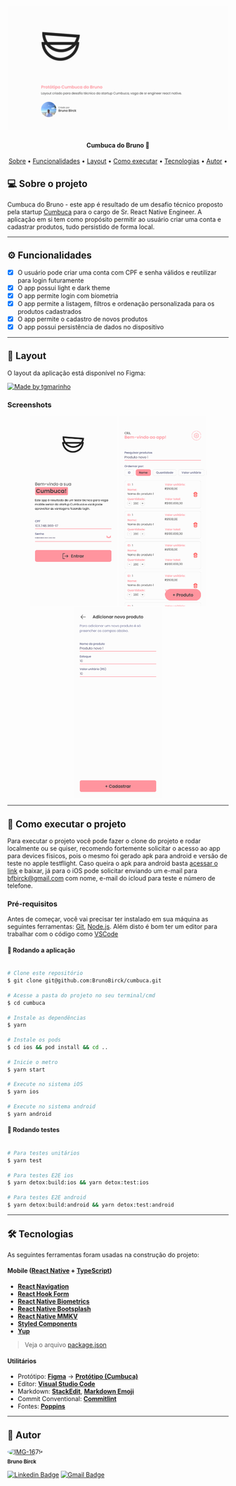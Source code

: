 <h1 align="center">
    <img alt="CumbucaDoBruno" title="#CumbucaDoBruno" src="./assets/cover.png" />
</h1>

<h4 align="center"> 
	Cumbuca do Bruno 🚀
</h4>

<p align="center">
 <a href="#-sobre-o-projeto">Sobre</a> •
 <a href="#-funcionalidades">Funcionalidades</a> •
 <a href="#-layout">Layout</a> • 
 <a href="#-como-executar-o-projeto">Como executar</a> • 
 <a href="#-tecnologias">Tecnologias</a> • 
 <a href="#-autor">Autor</a> • 
</p>

## 💻 Sobre o projeto

Cumbuca do Bruno - este app é resultado de um desafio técnico proposto pela startup [Cumbuca](https://www.cumbuca.com/) para o cargo de Sr. React Native Engineer. A aplicação em si tem como propósito permitir ao usuário criar uma conta e cadastrar produtos, tudo persistido de forma local.

---

## ⚙️ Funcionalidades

- [x] O usuário pode criar uma conta com CPF e senha válidos e reutilizar para login futuramente
- [x] O app possui light e dark theme
- [x] O app permite login com biometria
- [x] O app permite a listagem, filtros e ordenação personalizada para os produtos cadastrados
- [x] O app permite o cadastro de novos produtos
- [x] O app possui persistência de dados no dispositivo

---

## 🎨 Layout

O layout da aplicação está disponível no Figma:

<a href="https://www.figma.com/file/FHwZMOEoMyStOzkHqgJwox/Technical-Test---Cumbuca?type=design&mode=design&t=pQazchhpQSBgTMg6-1">
  <img alt="Made by tgmarinho" src="https://img.shields.io/badge/Acessar%20Layout%20-Figma-%2304D361">
</a>

### Screenshots

<p align="center">
  <img alt="CumbucaDoBruno" title="#CumbucaDoBruno" src="./assets/login.png" width="200px">

  <img alt="CumbucaDoBruno" title="#CumbucaDoBruno" src="./assets/listagem-produtos.png" width="200px">

  <img alt="CumbucaDoBruno" title="#CumbucaDoBruno" src="./assets/cadastro-produto.png" width="200px">
</p>

---

## 🚀 Como executar o projeto

Para executar o projeto você pode fazer o clone do projeto e rodar localmente ou se quiser, recomendo fortemente solicitar o acesso ao app para devices físicos, pois o mesmo foi gerado apk para android e versão de teste no apple testflight. Caso queira o apk para android basta [acessar o link](https://drive.google.com/file/d/1d_xuR8YDmCQt5L8tMmJJCH2SD7X9ZTNh/view?usp=sharing) e baixar, já para o iOS pode solicitar enviando um e-mail para bfbirck@gmail.com com nome, e-mail do icloud para teste e número de telefone.

### Pré-requisitos

Antes de começar, você vai precisar ter instalado em sua máquina as seguintes ferramentas:
[Git](https://git-scm.com), [Node.js](https://nodejs.org/en/).
Além disto é bom ter um editor para trabalhar com o código como [VSCode](https://code.visualstudio.com/)

#### 🧭 Rodando a aplicação

```bash

# Clone este repositório
$ git clone git@github.com:BrunoBirck/cumbuca.git

# Acesse a pasta do projeto no seu terminal/cmd
$ cd cumbuca

# Instale as dependências
$ yarn

# Instale os pods
$ cd ios && pod install && cd ..

# Inicie o metro
$ yarn start

# Execute no sistema iOS
$ yarn ios

# Execute no sistema android
$ yarn android

```

#### 🧭 Rodando testes

```bash

# Para testes unitários
$ yarn test

# Para testes E2E ios
$ yarn detox:build:ios && yarn detox:test:ios

# Para testes E2E android
$ yarn detox:build:android && yarn detox:test:android

```

---

## 🛠 Tecnologias

As seguintes ferramentas foram usadas na construção do projeto:

#### **Mobile** ([React Native](http://www.reactnative.com/) + [TypeScript](https://www.typescriptlang.org/))

- **[React Navigation](https://reactnavigation.org/)**
- **[React Hook Form](https://react-hook-form.com/)**
- **[React Native Biometrics](https://www.npmjs.com/package/react-native-biometrics)**
- **[React Native Bootsplash](https://github.com/zoontek/react-native-bootsplash)**
- **[React Native MMKV](https://github.com/mrousavy/react-native-mmkv)**
- **[Styled Components](https://styled-components.com/)**
- **[Yup](https://github.com/jquense/yup)**

> Veja o arquivo [package.json](https://github.com/BrunoBirck/cumbuca/blob/main/package.json)

#### **Utilitários**

- Protótipo: **[Figma](https://www.figma.com/)** → **[Protótipo (Cumbuca)](https://www.figma.com/file/1SxgOMojOB2zYT0Mdk28lB/Ecoleta)**
- Editor: **[Visual Studio Code](https://code.visualstudio.com/)**
- Markdown: **[StackEdit](https://stackedit.io/)**, **[Markdown Emoji](https://gist.github.com/rxaviers/7360908)**
- Commit Conventional: **[Commitlint](https://github.com/conventional-changelog/commitlint)**
- Fontes: **[Poppins](https://fonts.google.com/specimen/Poppins)**

---

## 🦸 Autor

<a href="#">
 <a href='https://postimg.cc/gn3tVJcX' target='_blank'><img src='https://i.postimg.cc/fTP4ht6K/IMG-1679.avif' width="100px;" style="border-radius: 50%;" alt='IMG-1679'/></a>
 <br />
 <sub><b>Bruno Birck</b></sub></a>
 <br />

[![Linkedin Badge](https://img.shields.io/badge/-Thiago-blue?style=flat-square&logo=Linkedin&logoColor=white&link=https://www.linkedin.com/in/bruno-birck-4599791b5/)](https://www.linkedin.com/in/bruno-birck-4599791b5/)
[![Gmail Badge](https://img.shields.io/badge/-bfbirck@gmail.com-c14438?style=flat-square&logo=Gmail&logoColor=white&link=mailto:bfbirck@gmail.com)](mailto:bfbirck@gmail.com)
